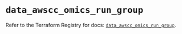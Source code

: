 # `data_awscc_omics_run_group`

Refer to the Terraform Registry for docs: [`data_awscc_omics_run_group`](https://registry.terraform.io/providers/hashicorp/awscc/0.70.0/docs/data-sources/omics_run_group).
